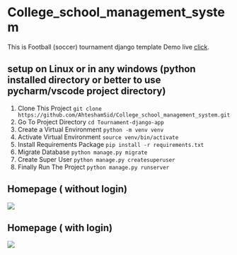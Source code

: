 # College_school_management_system
This is Football (soccer) tournament django template
Demo live [click](http://jamiahamdardmanagements.herokuapp.com/).
## setup on Linux or in any windows (python installed directory or better to use pycharm/vscode project directory)

1. Clone This Project `git clone https://github.com/AhteshamSid/College_school_management_system.git`
2. Go To Project Directory `cd Tournament-django-app`
3. Create a Virtual Environment `python -m venv venv`
4. Activate Virtual Environment `source venv/bin/activate`
5. Install Requirements Package `pip install -r requirements.txt`
6. Migrate Database `python manage.py migrate`
7. Create Super User `python manage.py createsuperuser`
8. Finally Run The Project `python manage.py runserver`
## Homepage ( without login)
<img src="home.gif" >

## Homepage ( with login)
<img src="home1.gif" >
